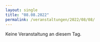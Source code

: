 ```yaml
---
layout: single
title: "08.08.2022"
permalink: /veranstaltungen/2022/08/08/
---
```


Keine Veranstaltung an diesem Tag.
